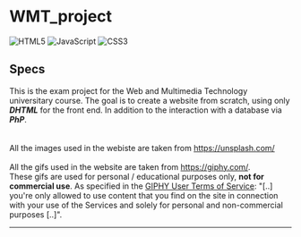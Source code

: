 # WMT_project

![HTML5](https://img.shields.io/badge/HTML5-E34F26?style=for-the-badge&logo=html5&logoColor=white)
![JavaScript](https://img.shields.io/badge/JavaScript-323330?style=for-the-badge&logo=javascript&logoColor=F7DF1E)
![CSS3](https://img.shields.io/badge/CSS3-1572B6?style=for-the-badge&logo=css3&logoColor=white)

## Specs
This is the exam project for the Web and Multimedia Technology universitary course. The goal is to create a website from scratch, using only ***DHTML*** for the front end. In addition to the interaction with a database via ***PhP***. <br><br><br>
All the images used in the webiste are taken from <a href="https://unsplash.com/">https://unsplash.com/</a><br><br>
All the gifs used in the website are taken from <a href="https://giphy.com/">https://giphy.com/</a>.<br>
These gifs are used for personal / educational purposes only, ****not for commercial use****. As specified in the <a href="https://support.giphy.com/hc/en-us/articles/360020027752-GIPHY-User-Terms-of-Service">GIPHY User Terms of Service</a>: "[..] you're only allowed to use content that you find on the site in connection with your use of the Services and solely for personal and non-commercial purposes [..]".


---

<!-- <h1>A website for a Restaurant</h1>
<br><br>
You can reach the website <a href="https://davide-lotito.github.io/WMT_project/">https://davide-lotito.github.io/WMT_project/</a>
<br><br>
<div align="center">
  <a href="https://davide-lotito.github.io/WMT_project/"><img src="https://github.com/Davide-Lotito/WMT_project/blob/main/images/chef_white_icon.png" alt="restaurant logo"/></a>
</div> -->



